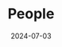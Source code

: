 ---
title: People
date: 2024-07-03
type: landing
sections:
  - block: markdown
    content:
      title: The Team
      text: |
        <link rel="stylesheet" href="https://cdnjs.cloudflare.com/ajax/libs/font-awesome/5.15.3/css/all.min.css">
        <style>
          .container {
            display: flex;
            flex-wrap: wrap;
            gap: 20px;
            justify-content: flex-start;
          }
          .person {
            flex: 1 1 calc(20% - 20px);
            max-width: calc(20% - 20px);
            display: flex;
            flex-direction: column;
            align-items: center;
            text-align: center;
            margin-bottom: 20px;
          }
          .person img {
              width: 150px;
              height: 150px;
              object-fit: cover;
              border-radius: 50%;
              margin-bottom: 10px;
              filter: blur(0.1px);
          }
          .person p {
            margin: 0;
          }
          .person .name {
            font-size: 14px;
          }
          .person .details {
            font-size: 12px;
          }
          .person .email, .person .scholar {
            display: flex;
            align-items: center;
            justify-content: center;
            margin-top: 5px;
            cursor: pointer;
          }
          .person .email .fa-envelope, .person .scholar .fa-graduation-cap {
            margin-right: 5px;
          }
          .person .email span, .person .scholar span {
            display: none;
            font-size: 12px;
          }
          .person .email:hover span, .person .scholar:hover span {
            display: inline;
          }
          @media (max-width: 1200px) {
            .person {
              flex: 1 1 calc(25% - 20px);
              max-width: calc(25% - 20px);
            }
          }
          @media (max-width: 992px) {
            .person {
              flex: 1 1 calc(33.33% - 20px);
              max-width: calc(33.33% - 20px);
            }
          }
          @media (max-width: 768px) {
            .person {
              flex: 1 1 calc(50% - 20px);
              max-width: calc(50% - 20px);
            }
          }
          @media (max-width: 576px) {
            .person {
              flex: 1 1 100%;
              max-width: 100%;
            }
          }
        </style>
        <script>
          function copyToClipboard(email) {
            navigator.clipboard.writeText(email).then(function() {
              alert('Email copied to clipboard: ' + email);
            }, function(err) {
              console.error('Could not copy text: ', err);
            });
          }
        </script>
        
        ---

        ## Principle Investigator

        <div class="container">
          <div class="person">
            <img src="Xu/avatar.jpg" alt="Shidang Xu 许适当">
            <p class="name">Shidang Xu 许适当</p>
            <p class="details">Professor in Biomedical Engineering</p>
            <div class="email" onclick="copyToClipboard('xusd@scut.edu.cn')">
              <i class="fas fa-envelope"></i><span>xusd@scut.edu.cn</span>
            </div>
            <div class="scholar" onclick="window.open('https://scholar.google.com/citations?user=HiGQESUAAAAJ&hl=zh-CN&oi=ao')">
              <i class="fas fa-graduation-cap"></i><span>Google Scholar</span>
            </div>
          </div>
        </div>

        ---

        ## Graduate Students

        <div class="container">
          <div class="person">
            <img src="Bin/avatar.jpg" alt="Bin Xu">
            <p class="name">Bin Xu 许膑</p>
            <p class="details">23 PhD Student in Biomedical Engineering</p>
            <div class="email" onclick="copyToClipboard('mailto:bun_hui@126.com')">
              <i class="fas fa-envelope"></i><span>mailto:bun_hui@126.com</span>
            </div>
          </div>
          <div class="person">
            <img src="JC/avatar.jpg" alt="Graduate Student">
            <p class="name">Jincheng Mo 莫景丞</p>
            <p class="details">24 Master’s Student in Pharmacy</p>
            <div class="email" onclick="copyToClipboard('jingchengmo@foxmail.com')">
              <i class="fas fa-envelope"></i><span>jingchengmo@foxmail.com</span>
            </div>
          </div>
          <div class="person">
            <img src="CC/avatar.jpg" alt="Graduate Student">
            <p class="name">Chenchen Li 李晨晨</p>
            <p class="details">23 PhD Student in Biomedical Engineering</p>
            <div class="email" onclick="copyToClipboard('mailto:lcc1430880822@163.com')">
              <i class="fas fa-envelope"></i><span>mailto:lcc1430880822@163.com</span>
            </div>
          </div>
          <div class="person">
            <img src="JD/avatar.jpg" alt="Graduate Student">
            <p class="name">Jinda Yan 闫缙达</p>
            <p class="details">24 PhD Student in Materials and Chemical Engineering</p>
            <div class="email" onclick="copyToClipboard('jdyan09@163.com')">
              <i class="fas fa-envelope"></i><span>jdyan09@163.com</span>
            </div>
          </div>
          <div class="person">
            <img src="LP/avatar.jpg" alt="Graduate Student">
            <p class="name">Lipeng Luo 罗丽鹏</p>
            <p class="details">24 Master’s Student in Biomedical Engineering</p>
            <div class="email" onclick="copyToClipboard('llp_scut@126.com')">
              <i class="fas fa-envelope"></i><span>llp_scut@126.com</span>
            </div>
          </div>
          <div class="person">
            <img src="MT/avatar.jpg" alt="Graduate Student">
            <p class="name">Meitang Peng 彭美堂</p>
            <p class="details">23 Master’s Student in Biomedical Engineering</p>
            <div class="email" onclick="copyToClipboard('mailto:meitangpeng@gmail.com')">
              <i class="fas fa-envelope"></i><span>mailto:meitangpeng@gmail.com</span>
            </div>
          </div>
          <div class="person">
            <img src="NB/avatar.jpg" alt="Graduate Student">
            <p class="name">Bo Biu 牛博</p>
            <p class="details">24 Master’s Student in Pharmacy</p>
            <div class="email" onclick="copyToClipboard('niubo7645@gmail.com')">
              <i class="fas fa-envelope"></i><span>niubo7645@gmail.com</span>
            </div>
          </div>
          <div class="person">
            <img src="OY/avatar.jpg" alt="Graduate Student">
            <p class="name">Junchi Ouyang 欧阳骏驰</p>
            <p class="details">24 Master’s Student in Biomedical Engineering</p>
            <div class="email" onclick="copyToClipboard('oyjc_scut@126.com')">
              <i class="fas fa-envelope"></i><span>oyjc_scut@126.com</span>
            </div>
          </div>
          <div class="person">
            <img src="SC/avatar.jpg" alt="Graduate Student">
            <p class="name">Shicheng Lang 稂世成</p>
            <p class="details">24 PhD Student in Biomedical Engineering</p>
          </div>
          <div class="person">
            <img src="YH/avatar.jpg" alt="Graduate Student">
            <p class="name">Yinghao Liu 刘英豪</p>
            <p class="details">23 Master’s Student in Chemistry</p>
            <div class="email" onclick="copyToClipboard('mailto:Yinghao612@gmail.com')">
              <i class="fas fa-envelope"></i><span>mailto:Yinghao612@gmail.com</span>
            </div>
          </div>
          <div class="person">
            <img src="YJ/avatar.jpg" alt="Graduate Student">
            <p class="name">Yujian Liu 刘宇健</p>
            <p class="details">23 Master’s Student in Biomedical Engineering</p>
            <div class="email" onclick="copyToClipboard('mailto:liuyujian0408@gmail.com')">
              <i class="fas fa-envelope"></i><span>mailto:liuyujian0408@gmail.com</span>
            </div>
          </div>
        </div>

        ---
      
        ## Undergraduate Students

        <table style="width:100%; border-collapse: collapse; border: none;">
          <tr>
            <td style="width: 20%; padding: 8px; vertical-align: middle;">Ruoqi Chen 陈若琪</td>
            <td style="width: 35%; padding: 8px; vertical-align: middle;">Biomedical Engineering at SCUT (2021)</td>
            <td style="width: 45%; padding: 8px; vertical-align: middle;"></td>
          </tr>
          <tr>
            <td style="width: 20%; padding: 8px; vertical-align: middle;">Xinjie Shen 沈鑫杰</td>
            <td style="width: 35%; padding: 8px; vertical-align: middle;">Artificial Intelligence at SCUT (2021)</td>
            <td style="width: 45%; padding: 8px; vertical-align: middle;"></td>
          </tr>
          <tr>
            <td style="width: 20%; padding: 8px; vertical-align: middle;">Qingquan Wang 王庆全</td>
            <td style="width: 35%; padding: 8px; vertical-align: middle;">Biomedical Engineering at SCUT (2022)</td>
            <td style="width: 45%; padding: 8px; vertical-align: middle;"></td>
          </tr>
          <tr>
            <td style="width: 20%; padding: 8px; vertical-align: middle;">Yutong Wang 王雨桐</td>
            <td style="width: 35%; padding: 8px; vertical-align: middle;">Biomedical Engineering at SCUT (2022)</td>
            <td style="width: 45%; padding: 8px; vertical-align: middle;"></td>
          </tr>
        </table>

        ---

        ## Alumni

        <table style="width:100%; border-collapse: collapse; border: none;">
          <tr>
            <td style="width: 20%; padding: 8px; vertical-align: middle;">Lu Qiu 邱璐</td>
            <td style="width: 35%; padding: 8px; vertical-align: middle;">Biomedical Engineering at SCUT (2019-2023)</td>
            <td style="width: 45%; padding: 8px; vertical-align: middle;">Master of Biostatistics, Columbia University (2023)</td>
          </tr>
          <tr>
            <td style="width: 20%; padding: 8px; vertical-align: middle;">Yunlong Zhu 朱云龙</td>
            <td style="width: 35%; padding: 8px; vertical-align: middle;">Biomedical Engineering at SCUT (2019-2023)</td>
            <td style="width: 45%; padding: 8px; vertical-align: middle;">Master of science and engineering, Johns Hopkins University (2023)</td>
          </tr>
          <tr>
            <td style="width: 20%; padding: 8px; vertical-align: middle;">Ying Chen 陈颖</td>
            <td style="width: 35%; padding: 8px; vertical-align: middle;">Biomedical Engineering at SCUT (2019-2023)</td>
            <td style="width: 45%; padding: 8px; vertical-align: middle;">Master of Biomedical engineering, University of Electronic Science and Technology of China (2023)</td>
          </tr>
          <tr>
            <td style="width: 20%; padding: 8px; vertical-align: middle;">Ranxuan Zhang 张然轩</td>
            <td style="width: 35%; padding: 8px; vertical-align: middle;">Biomedical Engineering at SCUT (2019-2023)</td>
            <td style="width: 45%; padding: 8px; vertical-align: middle;">Master of Biomedical engineering, Chalmers University of Technology (2023)</td>
          </tr>
          <tr>
            <td style="width: 20%; padding: 8px; vertical-align: middle;">Yuan Chen 陈源</td>
            <td style="width: 35%; padding: 8px; vertical-align: middle;">Biomedical Engineering at SCUT (2020-2024)</td>
            <td style="width: 45%; padding: 8px; vertical-align: middle;">PhD in Chemistry, Nanyang Technological University (2024)</td>
          </tr>
          <tr>
            <td style="width: 20%; padding: 8px; vertical-align: middle;">Fangxi Lian 练方熙</td>
            <td style="width: 35%; padding: 8px; vertical-align: middle;">Biomedical Engineering at SCUT (2020-2024)</td>
            <td style="width: 45%; padding: 8px; vertical-align: middle;">Working at Lubangdi International Logistics Service Co.Ltd (2024)</td>
          </tr>
          <tr>
            <td style="width: 20%; padding: 8px; vertical-align: middle;">Zihuang Lu 卢梓煌</td>
            <td style="width: 35%; padding: 8px; vertical-align: middle;">Biomedical Engineering at SCUT (2020-2024)</td>
            <td style="width: 45%; padding: 8px; vertical-align: middle;">Master of Bioinformatics, University of Science and Technology of China (2024)</td>
          </tr>
          <tr>
            <td style="width: 20%; padding: 8px; vertical-align: middle;">Ruoxuan Wu 吴若萱</td>
            <td style="width: 35%; padding: 8px; vertical-align: middle;">Biomedical Engineering at SCUT (2020-2024)</td>
            <td style="width: 45%; padding: 8px; vertical-align: middle;">PhD in Biomedical engineering, University of Texas, Southwestern Medical Center at Dallas (2024)</td>
          </tr>
        </table>
---